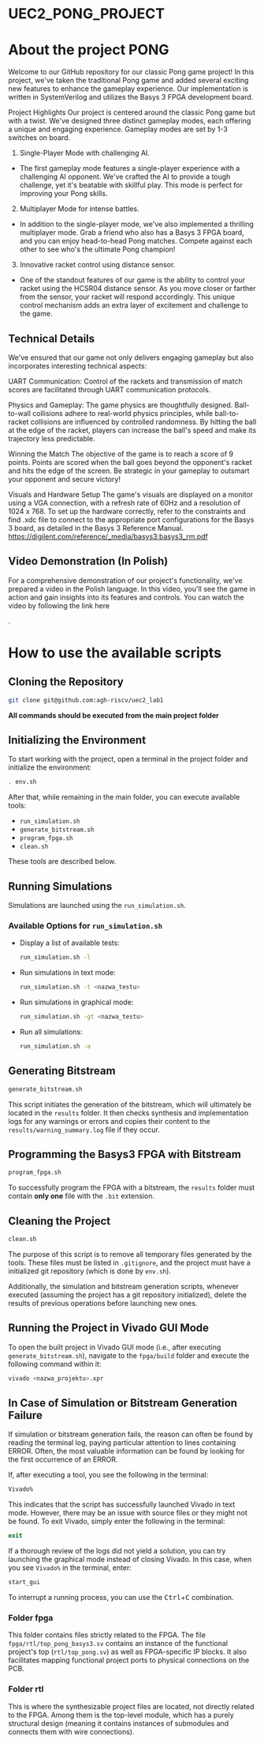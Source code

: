 # UEC2_PONG_PROJECT

# About the project PONG

Welcome to our GitHub repository for our classic Pong game project! In this project, we've taken the traditional Pong game and added several exciting new features to enhance the gameplay experience. Our implementation is written in SystemVerilog and utilizes the Basys 3 FPGA development board.

Project Highlights
Our project is centered around the classic Pong game but with a twist. We've designed three distinct gameplay modes, each offering a unique and engaging experience. Gameplay modes are set by 1-3 switches on board.

1. Single-Player Mode with challenging AI.
* The first gameplay mode features a single-player experience with a challenging AI opponent. We've crafted the AI to provide a tough challenge, yet it's beatable with skillful play. This mode is perfect for improving your Pong skills.

2. Multiplayer Mode for intense battles.
* In addition to the single-player mode, we've also implemented a thrilling multiplayer mode. Grab a friend who also has a Basys 3 FPGA board, and you can enjoy head-to-head Pong matches. Compete against each other to see who's the ultimate Pong champion!

3. Innovative racket control using distance sensor.
* One of the standout features of our game is the ability to control your racket using the HCSR04 distance sensor. As you move closer or farther from the sensor, your racket will respond accordingly. This unique control mechanism adds an extra layer of excitement and challenge to the game.

## Technical Details
We've ensured that our game not only delivers engaging gameplay but also incorporates interesting technical aspects:

UART Communication: Control of the rackets and transmission of match scores are facilitated through UART communication protocols.

Physics and Gameplay: The game physics are thoughtfully designed. Ball-to-wall collisions adhere to real-world physics principles, while ball-to-racket collisions are influenced by controlled randomness. By hitting the ball at the edge of the racket, players can increase the ball's speed and make its trajectory less predictable.

Winning the Match
The objective of the game is to reach a score of 9 points. Points are scored when the ball goes beyond the opponent's racket and hits the edge of the screen. Be strategic in your gameplay to outsmart your opponent and secure victory!

Visuals and Hardware Setup
The game's visuals are displayed on a monitor using a VGA connection, with a refresh rate of 60Hz and a resolution of 1024 x 768. To set up the hardware correctly, refer to the constraints and find .xdc file to connect to the appropriate port configurations for the Basys 3 board, as detailed in the Basys 3 Reference Manual. https://digilent.com/reference/_media/basys3:basys3_rm.pdf

## Video Demonstration (In Polish)
For a comprehensive demonstration of our project's functionality, we've prepared a video in the Polish language. In this video, you'll see the game in action and gain insights into its features and controls. You can watch the video by following the link here

.

# How to use the available scripts

## Cloning the Repository

```bash
git clone git@github.com:agh-riscv/uec2_lab1
```

**All commands should be executed from the main project folder** 

## Initializing the Environment

To start working with the project, open a terminal in the project folder and initialize the environment:

```bash
. env.sh
```

After that, while remaining in the main folder, you can execute available tools:

* `run_simulation.sh`
* `generate_bitstream.sh`
* `program_fpga.sh`
* `clean.sh`

These tools are described below.

## Running Simulations

Simulations are launched using the `run_simulation.sh`.


### Available Options for `run_simulation.sh`

* Display a list of available tests:

  ```bash
  run_simulation.sh -l
  ```

* Run simulations in text mode:

  ```bash
  run_simulation.sh -t <nazwa_testu>
  ```

* Run simulations in graphical mode:

  ```bash
  run_simulation.sh -gt <nazwa_testu>
  ```

* Run all simulations:

  ```bash
  run_simulation.sh -a
  ```

## Generating Bitstream

```bash
generate_bitstream.sh
```

This script initiates the generation of the bitstream, which will ultimately be located in the  `results` folder. It then checks synthesis and implementation logs for any warnings or errors and copies their content to the `results/warning_summary.log` file if they occur.

## Programming the Basys3 FPGA with Bitstream

```bash
program_fpga.sh
```

To successfully program the FPGA with a bitstream, the  `results` folder must contain **only one** file with the `.bit` extension.

## Cleaning the Project

```bash
clean.sh
```

The purpose of this script is to remove all temporary files generated by the tools. These files must be listed in `.gitignore`, and the project must have a initialized git repository (which is done by  `env.sh`).

Additionally, the simulation and bitstream generation scripts, whenever executed (assuming the project has a git repository initialized), delete the results of previous operations before launching new ones.

## Running the Project in Vivado GUI Mode

To open the built project in Vivado GUI mode (i.e., after executing `generate_bitstream.sh`), navigate to the `fpga/build` folder and execute the following command within it:

```bash
vivado <nazwa_projektu>.xpr
```

## In Case of Simulation or Bitstream Generation Failure

If simulation or bitstream generation fails, the reason can often be found by reading the terminal log, paying particular attention to lines containing ERROR. Often, the most valuable information can be found by looking for the first occurrence of an ERROR.

If, after executing a tool, you see the following in the terminal:

```bash
Vivado%
```

This indicates that the script has successfully launched Vivado in text mode. However, there may be an issue with source files or they might not be found. To exit Vivado, simply enter the following in the terminal:

```tcl
exit
```

If a thorough review of the logs did not yield a solution, you can try launching the graphical mode instead of closing Vivado. In this case, when you see `Vivado%` in the terminal, enter:

```tcl
start_gui
```

To interrupt a running process, you can use the <kbd>Ctrl</kbd>+<kbd>C</kbd> combination.

### Folder **fpga**

This folder contains files strictly related to the FPGA. The file  `fpga/rtl/top_pong_basys3.sv` contains an instance of the functional project's top (`rtl/top_pong.sv`) as well as FPGA-specific IP blocks. It also facilitates mapping functional project ports to physical connections on the PCB.

### Folder **rtl**

This is where the synthesizable project files are located, not directly related to the FPGA. Among them is the top-level module, which has a purely structural design (meaning it contains instances of submodules and connects them with wire connections).
